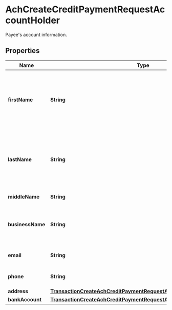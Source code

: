 

# AchCreateCreditPaymentRequestAccountHolder

Payee's account information.

## Properties

| Name | Type | Description | Notes |
|------------ | ------------- | ------------- | -------------|
|**firstName** | **String** | Conditional -  Payee&#39;s First name between 2 to 40 characters. Can be left blank if BusinessName is provided |  [optional] |
|**lastName** | **String** | Conditional - Payee&#39;s Last name between 2 to 40 characters. Can be left blank if BusinessName is provided |  [optional] |
|**middleName** | **String** | Payee&#39;s Middle name |  [optional] |
|**businessName** | **String** | Conditional - Can be left blank if FirstName and LastName are provided |  [optional] |
|**email** | **String** | Email up to 100 characters |  [optional] |
|**phone** | **String** | Phone number up to 10 characters |  [optional] |
|**address** | [**TransactionCreateAchCreditPaymentRequestAccountHolderAddress**](TransactionCreateAchCreditPaymentRequestAccountHolderAddress.md) |  |  [optional] |
|**bankAccount** | [**TransactionCreateAchCreditPaymentRequestAccountHolderBankAccount**](TransactionCreateAchCreditPaymentRequestAccountHolderBankAccount.md) |  |  [optional] |



